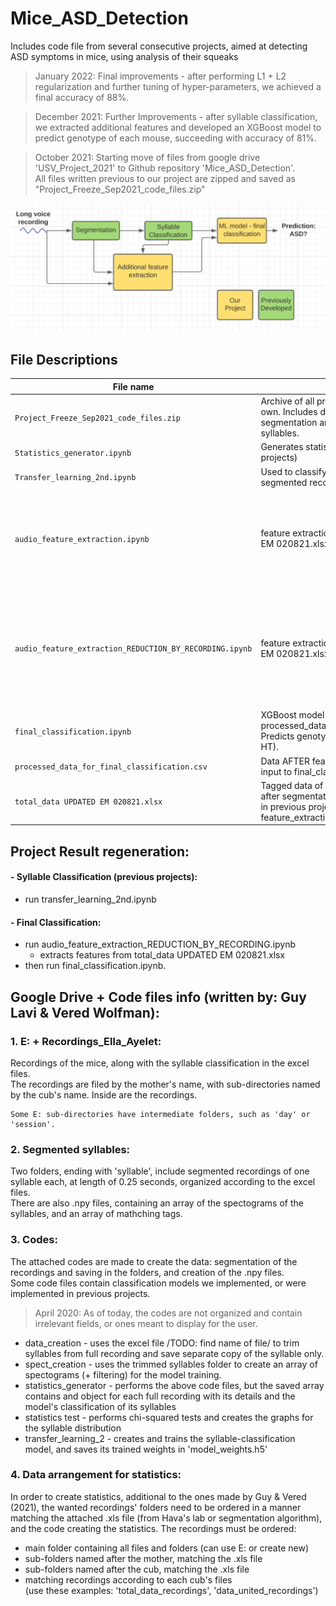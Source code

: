 # Mice_ASD_Detection

Includes code file from several consecutive projects, aimed at detecting ASD symptoms in mice, using analysis of their squeaks
> January 2022: Final improvements - after performing L1 + L2 regularization and further tuning of hyper-parameters, we achieved a final accuracy of 88%.

> December 2021: Further Improvements - after syllable classification, we extracted additional features and developed an XGBoost model to predict genotype of each mouse, succeeding with accuracy of 81%.

> October 2021: Starting move of files from google drive 'USV_Project_2021' to Github repository 'Mice_ASD_Detection'.  
> All files written previous to our project are zipped and saved as "Project_Freeze_Sep2021_code_files.zip"
  
<img src="https://github.com/etgins/Mice_ASD_Detection/blob/main/project_description.png">

## File Descriptions


|File name | Description | Archive/Version | Notes
|-|-|-|----------------|
|`Project_Freeze_Sep2021_code_files.zip`|Archive of all previous projects before our own. Includes data and code files for segmentation and classification of syllables. | Archive|
|`Statistics_generator.ipynb`|Generates statistics over data (previous projects)| Archive |
|`Transfer_learning_2nd.ipynb`|Used to classify the syllables in each segmented recording (previous projects)| Archive |
|`audio_feature_extraction.ipynb`| feature extraction from total_data UPDATED EM 020821.xlsx. | Archive |In this file, all samples from each mouse are reduced to a single sample with mean features.
|`audio_feature_extraction_REDUCTION_BY_RECORDING.ipynb`| feature extraction from total_data UPDATED EM 020821.xlsx| Version: Final |In this file, all samples from each mouse are reduced to a single sample PER RECORDING NUMBER with mean features.
|`final_classification.ipynb`| XGBoost model - training and testing on processed_data_for_final_classification.csv. Predicts genotype of each mouse (WT / HT).| Version: Final |
|`processed_data_for_final_classification.csv`| Data AFTER feature extraction, ready to be input to final_classification.ipynb | ??? |
|`total_data UPDATED EM 020821.xlsx`| Tagged data of each syllable recording after segmentation and classification (done in previous projects). Used as input for feature_extraction. | ??? |

## Project Result regeneration:
#### - Syllable Classification (previous projects): 
   * run transfer_learning_2nd.ipynb
#### - Final Classification: 
   * run audio_feature_extraction_REDUCTION_BY_RECORDING.ipynb 
      * extracts features from total_data UPDATED EM 020821.xlsx
   * then run final_classification.ipynb.




## Google Drive + Code files info (written by: Guy Lavi & Vered Wolfman):
### 1. E: + Recordings_Ella_Ayelet:  
   Recordings of the mice, along with the syllable classification in the excel files.  
    The recordings are filed by the mother's name, with sub-directories named by the cub's name. Inside are the recordings.

    Some E: sub-directories have intermediate folders, such as 'day' or 'session'.  
    
### 2. Segmented syllables:  
   Two folders, ending with 'syllable', include segmented recordings of one syllable each, at length of 0.25 seconds, organized according to the excel files.  
    There are also .npy files, containing an array of the spectograms of the syllables, and an array of mathching tags.  
    
### 3. Codes:  
   The attached codes are made to create the data: segmentation of the recordings and saving in the folders, and creation of the .npy files.  
    Some code files contain classification models we implemented, or were implemented in previous projects.  
> April 2020: As of today, the codes are not organized and contain irrelevant fields, or ones meant to display for the user.  

   * data_creation -          uses the excel file /TODO: find name of file/ to trim syllables from full recording and save separate copy of the syllable only.  
   * spect_creation -         uses the trimmed syllables folder to create an array of spectograms (+ filtering) for the model training.  
   * statistics_generator -   performs the above code files, but the saved array contains and object for each full recording with its details and the model's classification of its syllables  
   * statistics test -      performs chi-squared tests and creates the graphs for the syllable distribution  
   * transfer_learning_2 -  creates and trains the syllable-classification model, and saves its trained weights in 'model_weights.h5'  
   
### 4. Data arrangement for statistics:  
   In order to create statistics, additional to the ones made by Guy \& Vered (2021), the wanted recordings' folders need to be ordered in a manner matching the attached .xls file (from Hava's lab or segmentation algorithm), and the code creating the statistics. The recordings must be ordered:
   - main folder containing all files and folders (can use E: or create new)
   - sub-folders named after the mother, matching the .xls file
   - sub-folders named after the cub, matching the .xls file
   - matching recordings according to each cub's files  
   (use these examples: 'total_data_recordings', 'data_united_recordings')
